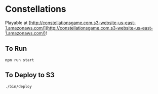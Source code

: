 # Constellations

Playable at [http://constellationsgame.com.s3-website-us-east-1.amazonaws.com/](http://constellationsgame.com.s3-website-us-east-1.amazonaws.com/)!

## To Run

```
npm run start
```

## To Deploy to S3

```
./bin/deploy
```

